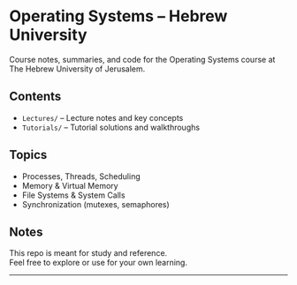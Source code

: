 # Operating Systems – Hebrew University

Course notes, summaries, and code for the Operating Systems course at The Hebrew University of Jerusalem.

## Contents

- `Lectures/` – Lecture notes and key concepts  
- `Tutorials/` – Tutorial solutions and walkthroughs  


## Topics

- Processes, Threads, Scheduling  
- Memory & Virtual Memory  
- File Systems & System Calls  
- Synchronization (mutexes, semaphores)

## Notes

This repo is meant for study and reference.  
Feel free to explore or use for your own learning.

---
